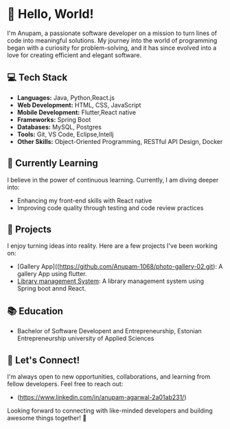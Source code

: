 # 👋 Hello, World! 

I'm Anupam, a passionate software developer on a mission to turn lines of code into meaningful solutions. My journey into the world of programming began with a curiosity for problem-solving, and it has since evolved into a love for creating efficient and elegant software.

## 💻 Tech Stack

- **Languages:** Java, Python,React.js
- **Web Development:** HTML, CSS, JavaScript
- **Mobile Development:** Flutter,React native
- **Frameworks:** Spring Boot
- **Databases:** MySQL, Postgres
- **Tools:** Git, VS Code, Eclipse,Intellj
- **Other Skills:** Object-Oriented Programming, RESTful API Design, Docker

## 🌱 Currently Learning

I believe in the power of continuous learning. Currently, I am diving deeper into:

- Enhancing my front-end skills with React native
- Improving code quality through testing and code review practices

## 🚀 Projects

I enjoy turning ideas into reality. Here are a few projects I've been working on:

- [Gallery App]((https://github.com/Anupam-1068/photo-gallery-02.git): A gallery App using flutter.
- [Library management System](https://github.com/Anupam-1068/library-management-system-frontend.git,https://github.com/Anupam-1068/PersonalProject.git): A library management system using Spring boot annd React.

## 📚 Education

- Bachelor of Software Developent and Entrepreneurship, Estonian Entrepreneurship university of Applied Sciences

## 🤝 Let's Connect!

I'm always open to new opportunities, collaborations, and learning from fellow developers. Feel free to reach out:

- (https://www.linkedin.com/in/anupam-agarwal-2a01ab231/)

Looking forward to connecting with like-minded developers and building awesome things together! 🚀
